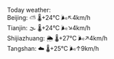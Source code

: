 Today weather:  
Beijing: ⛅️  🌡️+24°C 🌬️↖4km/h  
Tianjin: 🌫  🌡️+24°C 🌬️↘4km/h  
Shijiazhuang: 🌦   🌡️+27°C 🌬️↗4km/h  
Tangshan: ☁️   🌡️+25°C 🌬️↑9km/h  
